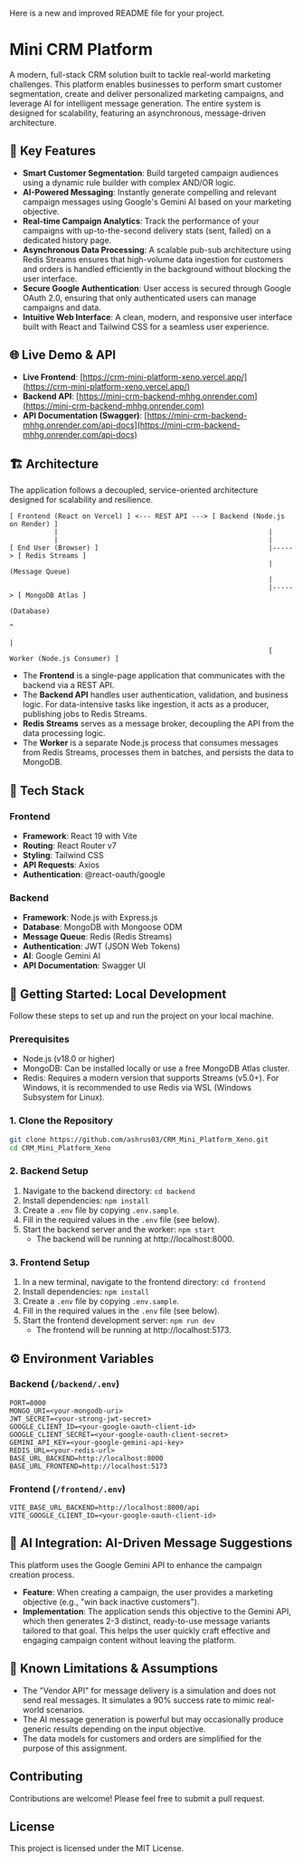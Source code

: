 Here is a new and improved README file for your project.

# Mini CRM Platform

A modern, full-stack CRM solution built to tackle real-world marketing challenges. This platform enables businesses to perform smart customer segmentation, create and deliver personalized marketing campaigns, and leverage AI for intelligent message generation. The entire system is designed for scalability, featuring an asynchronous, message-driven architecture.

## 🚀 Key Features

  * **Smart Customer Segmentation**: Build targeted campaign audiences using a dynamic rule builder with complex AND/OR logic.
  * **AI-Powered Messaging**: Instantly generate compelling and relevant campaign messages using Google's Gemini AI based on your marketing objective.
  * **Real-time Campaign Analytics**: Track the performance of your campaigns with up-to-the-second delivery stats (sent, failed) on a dedicated history page.
  * **Asynchronous Data Processing**: A scalable pub-sub architecture using Redis Streams ensures that high-volume data ingestion for customers and orders is handled efficiently in the background without blocking the user interface.
  * **Secure Google Authentication**: User access is secured through Google OAuth 2.0, ensuring that only authenticated users can manage campaigns and data.
  * **Intuitive Web Interface**: A clean, modern, and responsive user interface built with React and Tailwind CSS for a seamless user experience.

## 🌐 Live Demo & API

  * **Live Frontend**: [https://crm-mini-platform-xeno.vercel.app/](https://crm-mini-platform-xeno.vercel.app/)
  * **Backend API**: [https://mini-crm-backend-mhhg.onrender.com](https://mini-crm-backend-mhhg.onrender.com)
  * **API Documentation (Swagger)**: [https://mini-crm-backend-mhhg.onrender.com/api-docs](https://mini-crm-backend-mhhg.onrender.com/api-docs)

## 🏗️ Architecture

The application follows a decoupled, service-oriented architecture designed for scalability and resilience.

```
[ Frontend (React on Vercel) ] <--- REST API ---> [ Backend (Node.js on Render) ]
           |                                                    |
           |                                                    |
[ End User (Browser) ]                                          |-----> [ Redis Streams ]
                                                                |         (Message Queue)
                                                                |
                                                                |-----> [ MongoDB Atlas ]
                                                                          (Database)
                                                                              ^
                                                                              |
                                                                [ Worker (Node.js Consumer) ]
```

  * The **Frontend** is a single-page application that communicates with the backend via a REST API.
  * The **Backend API** handles user authentication, validation, and business logic. For data-intensive tasks like ingestion, it acts as a producer, publishing jobs to Redis Streams.
  * **Redis Streams** serves as a message broker, decoupling the API from the data processing logic.
  * The **Worker** is a separate Node.js process that consumes messages from Redis Streams, processes them in batches, and persists the data to MongoDB.

## 🧠 Tech Stack

### Frontend

  * **Framework**: React 19 with Vite
  * **Routing**: React Router v7
  * **Styling**: Tailwind CSS
  * **API Requests**: Axios
  * **Authentication**: @react-oauth/google

### Backend

  * **Framework**: Node.js with Express.js
  * **Database**: MongoDB with Mongoose ODM
  * **Message Queue**: Redis (Redis Streams)
  * **Authentication**: JWT (JSON Web Tokens)
  * **AI**: Google Gemini AI
  * **API Documentation**: Swagger UI

## 💪 Getting Started: Local Development

Follow these steps to set up and run the project on your local machine.

### Prerequisites

  * Node.js (v18.0 or higher)
  * MongoDB: Can be installed locally or use a free MongoDB Atlas cluster.
  * Redis: Requires a modern version that supports Streams (v5.0+). For Windows, it is recommended to use Redis via WSL (Windows Subsystem for Linux).

### 1\. Clone the Repository

```bash
git clone https://github.com/ashrus03/CRM_Mini_Platform_Xeno.git
cd CRM_Mini_Platform_Xeno
```

### 2\. Backend Setup

1.  Navigate to the backend directory: `cd backend`
2.  Install dependencies: `npm install`
3.  Create a `.env` file by copying `.env.sample`.
4.  Fill in the required values in the `.env` file (see below).
5.  Start the backend server and the worker: `npm start`
      * The backend will be running at http://localhost:8000.

### 3\. Frontend Setup

1.  In a new terminal, navigate to the frontend directory: `cd frontend`
2.  Install dependencies: `npm install`
3.  Create a `.env` file by copying `.env.sample`.
4.  Fill in the required values in the `.env` file (see below).
5.  Start the frontend development server: `npm run dev`
      * The frontend will be running at http://localhost:5173.

## ⚙️ Environment Variables

### Backend (`/backend/.env`)

```
PORT=8000
MONGO_URI=<your-mongodb-uri>
JWT_SECRET=<your-strong-jwt-secret>
GOOGLE_CLIENT_ID=<your-google-oauth-client-id>
GOOGLE_CLIENT_SECRET=<your-google-oauth-client-secret>
GEMINI_API_KEY=<your-google-gemini-api-key>
REDIS_URL=<your-redis-url>
BASE_URL_BACKEND=http://localhost:8000
BASE_URL_FRONTEND=http://localhost:5173
```

### Frontend (`/frontend/.env`)

```
VITE_BASE_URL_BACKEND=http://localhost:8000/api
VITE_GOOGLE_CLIENT_ID=<your-google-oauth-client-id>
```

## 🤖 AI Integration: AI-Driven Message Suggestions

This platform uses the Google Gemini API to enhance the campaign creation process.

  * **Feature**: When creating a campaign, the user provides a marketing objective (e.g., "win back inactive customers").
  * **Implementation**: The application sends this objective to the Gemini API, which then generates 2-3 distinct, ready-to-use message variants tailored to that goal. This helps the user quickly craft effective and engaging campaign content without leaving the platform.

## 📝 Known Limitations & Assumptions

  * The "Vendor API" for message delivery is a simulation and does not send real messages. It simulates a 90% success rate to mimic real-world scenarios.
  * The AI message generation is powerful but may occasionally produce generic results depending on the input objective.
  * The data models for customers and orders are simplified for the purpose of this assignment.

## Contributing

Contributions are welcome\! Please feel free to submit a pull request.

## License

This project is licensed under the MIT License.
